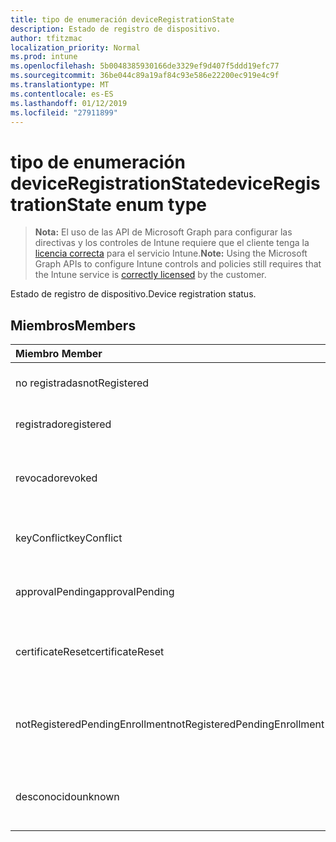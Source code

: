 ```yaml
---
title: tipo de enumeración deviceRegistrationState
description: Estado de registro de dispositivo.
author: tfitzmac
localization_priority: Normal
ms.prod: intune
ms.openlocfilehash: 5b0048385930166de3329ef9d407f5ddd19efc77
ms.sourcegitcommit: 36be044c89a19af84c93e586e22200ec919e4c9f
ms.translationtype: MT
ms.contentlocale: es-ES
ms.lasthandoff: 01/12/2019
ms.locfileid: "27911899"
---
```

# <a name="deviceregistrationstate-enum-type"></a><span data-ttu-id="4d17c-103">tipo de enumeración deviceRegistrationState</span><span class="sxs-lookup"><span data-stu-id="4d17c-103">deviceRegistrationState enum type</span></span>

> <span data-ttu-id="4d17c-104">**Nota:** El uso de las API de Microsoft Graph para configurar las directivas y los controles de Intune requiere que el cliente tenga la [licencia correcta](https://go.microsoft.com/fwlink/?linkid=839381) para el servicio Intune.</span><span class="sxs-lookup"><span data-stu-id="4d17c-104">**Note:** Using the Microsoft Graph APIs to configure Intune controls and policies still requires that the Intune service is [correctly licensed](https://go.microsoft.com/fwlink/?linkid=839381) by the customer.</span></span>

<span data-ttu-id="4d17c-105">Estado de registro de dispositivo.</span><span class="sxs-lookup"><span data-stu-id="4d17c-105">Device registration status.</span></span>
## <a name="members"></a><span data-ttu-id="4d17c-106">Miembros</span><span class="sxs-lookup"><span data-stu-id="4d17c-106">Members</span></span>
|<span data-ttu-id="4d17c-107">Miembro	</span><span class="sxs-lookup"><span data-stu-id="4d17c-107">Member</span></span>|<span data-ttu-id="4d17c-108">Valor</span><span class="sxs-lookup"><span data-stu-id="4d17c-108">Value</span></span>|<span data-ttu-id="4d17c-109">Descripción</span><span class="sxs-lookup"><span data-stu-id="4d17c-109">Description</span></span>|
|:---|:---|:---|
|<span data-ttu-id="4d17c-110">no registradas</span><span class="sxs-lookup"><span data-stu-id="4d17c-110">notRegistered</span></span>|<span data-ttu-id="4d17c-111">0</span><span class="sxs-lookup"><span data-stu-id="4d17c-111">0</span></span>|<span data-ttu-id="4d17c-112">El dispositivo no está registrado.</span><span class="sxs-lookup"><span data-stu-id="4d17c-112">The device is not registered.</span></span>|
|<span data-ttu-id="4d17c-113">registrado</span><span class="sxs-lookup"><span data-stu-id="4d17c-113">registered</span></span>|<span data-ttu-id="4d17c-114">2</span><span class="sxs-lookup"><span data-stu-id="4d17c-114">2</span></span>|<span data-ttu-id="4d17c-115">El dispositivo está registrado.</span><span class="sxs-lookup"><span data-stu-id="4d17c-115">The device is registered.</span></span>|
|<span data-ttu-id="4d17c-116">revocado</span><span class="sxs-lookup"><span data-stu-id="4d17c-116">revoked</span></span>|<span data-ttu-id="4d17c-117">3</span><span class="sxs-lookup"><span data-stu-id="4d17c-117">3</span></span>|<span data-ttu-id="4d17c-118">El dispositivo se ha bloqueado, borre o retirado.</span><span class="sxs-lookup"><span data-stu-id="4d17c-118">The device has been blocked, wiped or retired.</span></span>|
|<span data-ttu-id="4d17c-119">keyConflict</span><span class="sxs-lookup"><span data-stu-id="4d17c-119">keyConflict</span></span>|<span data-ttu-id="4d17c-120">4</span><span class="sxs-lookup"><span data-stu-id="4d17c-120">4</span></span>|<span data-ttu-id="4d17c-121">El dispositivo tiene un conflicto de clave.</span><span class="sxs-lookup"><span data-stu-id="4d17c-121">The device has a key conflict.</span></span>|
|<span data-ttu-id="4d17c-122">approvalPending</span><span class="sxs-lookup"><span data-stu-id="4d17c-122">approvalPending</span></span>|<span data-ttu-id="4d17c-123">5</span><span class="sxs-lookup"><span data-stu-id="4d17c-123">5</span></span>|<span data-ttu-id="4d17c-124">El dispositivo está pendiente de aprobación.</span><span class="sxs-lookup"><span data-stu-id="4d17c-124">The device is pending approval.</span></span>|
|<span data-ttu-id="4d17c-125">certificateReset</span><span class="sxs-lookup"><span data-stu-id="4d17c-125">certificateReset</span></span>|<span data-ttu-id="4d17c-126">6</span><span class="sxs-lookup"><span data-stu-id="4d17c-126">6</span></span>|<span data-ttu-id="4d17c-127">Se ha restablecido el certificado del dispositivo.</span><span class="sxs-lookup"><span data-stu-id="4d17c-127">The device certificate has been reset.</span></span>|
|<span data-ttu-id="4d17c-128">notRegisteredPendingEnrollment</span><span class="sxs-lookup"><span data-stu-id="4d17c-128">notRegisteredPendingEnrollment</span></span>|<span data-ttu-id="4d17c-129">7</span><span class="sxs-lookup"><span data-stu-id="4d17c-129">7</span></span>|<span data-ttu-id="4d17c-130">El dispositivo no está registrado y las pendientes de inscripción.</span><span class="sxs-lookup"><span data-stu-id="4d17c-130">The device is not registered and pending enrollment.</span></span>|
|<span data-ttu-id="4d17c-131">desconocido</span><span class="sxs-lookup"><span data-stu-id="4d17c-131">unknown</span></span>|<span data-ttu-id="4d17c-132">8</span><span class="sxs-lookup"><span data-stu-id="4d17c-132">8</span></span>|<span data-ttu-id="4d17c-133">El estado de registro de dispositivo es desconocido.</span><span class="sxs-lookup"><span data-stu-id="4d17c-133">The device registration status is unknown.</span></span>|



